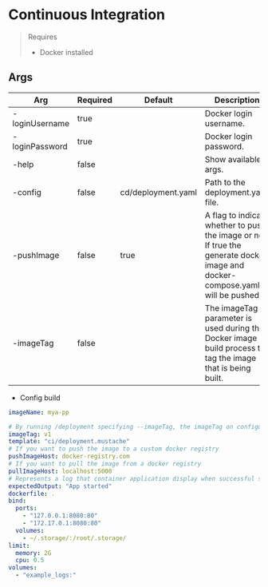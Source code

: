 # Continuous Integration

> Requires
> - Docker installed

## Args

| Arg            | Required | Default            | Description                                                                                                                     |
|----------------|----------|--------------------|---------------------------------------------------------------------------------------------------------------------------------|
| -loginUsername | true     |                    | Docker login username.                                                                                                          |
| -loginPassword | true     |                    | Docker login password.                                                                                                          |
| -help          | false    |                    | Show available args.                                                                                                            |
| -config        | false    | cd/deployment.yaml | Path to the deployment.yaml file.                                                                                               |
| -pushImage     | false    | true               | A flag to indicate whether to push the image or not. If true the generate docker image and docker-compose.yaml, will be pushed. |
| -imageTag      | false    |                    | The imageTag parameter is used during the Docker image build process to tag the image that is being built.                      |

- Config build

```yaml
imageName: mya-pp

# By running /deployment specifying --imageTag, the imageTag on configuration file will be ignored 
imageTag: v1
template: "ci/deployment.mustache"
# If you want to push the image to a custom docker registry
pushImageHost: docker-registry.com
# If you want to pull the image from a docker registry
pullImageHost: localhost:5000
# Represents a log that container application display when successful started
expectedOutput: "App started"
dockerfile: .
bind:
  ports:
    - "127.0.0.1:8080:80"
    - "172.17.0.1:8080:80"
  volumes:
    - ~/.storage/:/root/.storage/
limit:
  memory: 2G
  cpu: 0.5
volumes:
  - "example_logs:"
```

